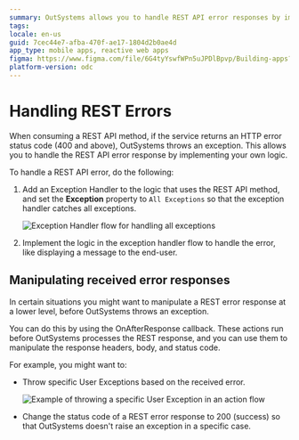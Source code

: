 ```yaml
---
summary: OutSystems allows you to handle REST API error responses by implementing your own logic
tags:
locale: en-us
guid: 7cec44e7-afba-470f-ae17-1804d2b0ae4d
app_type: mobile apps, reactive web apps
figma: https://www.figma.com/file/6G4tyYswfWPn5uJPDlBpvp/Building-apps?type=design&node-id=3213%3A21333&t=ZwHw8hXeFhwYsO5V-1
platform-version: odc
---
```

# Handling REST Errors

When consuming a REST API method, if the service returns an HTTP error status code (400 and above), OutSystems throws an exception. This allows you to handle the REST API error response by implementing your own logic.

To handle a REST API error, do the following:

1. Add an Exception Handler to the logic that uses the REST API method, and set the **Exception** property to `All Exceptions` so that the exception handler catches all exceptions.

    ![Exception Handler flow for handling all exceptions](images/ss-flow-allexceptions.png "Exception Handler flow for handling all exceptions")

1. Implement the logic in the exception handler flow to handle the error, like displaying a message to the end-user.

## Manipulating received error responses

In certain situations you might want to manipulate a REST error response at a lower level, before OutSystems throws an exception.

You can do this by using the OnAfterResponse callback. These actions run before OutSystems processes the REST response, and you can use them to manipulate the response headers, body, and status code.

For example, you might want to:

* Throw specific User Exceptions based on the received error.

    ![Example of throwing a specific User Exception in an action flow](images/ss-rest-handle-errors.png "Example of throwing a specific User Exception in an action flow")

* Change the status code of a REST error response to 200 (success) so that OutSystems doesn't raise an exception in a specific case.
